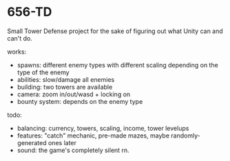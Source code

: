 # 656-TD

Small Tower Defense project for the sake of figuring out what Unity can and can't do. 

works: 
- spawns: different enemy types with different scaling depending on the type of the enemy
- abilities: slow/damage all enemies
- building: two towers are available
- camera: zoom in/out/wasd + locking on
- bounty system: depends on the enemy type

todo:
- balancing: currency, towers, scaling, income, tower levelups
- features: "catch" mechanic, pre-made mazes, maybe randomly-generated ones later
- sound: the game's completely silent rn.
